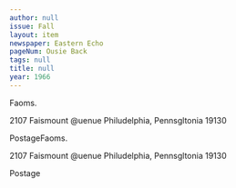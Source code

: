 ```yaml
---
author: null
issue: Fall
layout: item
newspaper: Eastern Echo
pageNum: Ousie Back
tags: null
title: null
year: 1966
---
```


Faoms.

2107 Faismount @uenue Philudelphia, Pennsgltonia 19130

PostageFaoms.

2107 Faismount @uenue Philudelphia, Pennsgltonia 19130

Postage